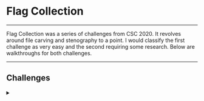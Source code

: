 <H1>Flag Collection</H1>
<hr>

<p></p>
Flag Collection was a series of challenges from CSC 2020. It revolves around file carving and stenography to a point. I would classify the first challenge as very easy and the second requiring some research. Below are walkthroughs for both challenges.
<hr>
<p></p>
<H2>Challenges</H2>
<details>
    <summary></summary>
<p></p>
I recommend you attempt these challenges on your own prior to looking through the walkthrough. Answers are at the end of the walkthroughs.
<p></p>
<details>
    <summary>Challenge 1</summary>
<p></p>
The first challenge we are given is:
<p></p>
Have you seen my flag collection? I could have sworn it was around here
somewhere.
<p></p>
<details>
    <summary>Hint</summary>
<p></p>
File carving is pretty cool.
</details>
<p></p>
<details>
    <summary>Hint</summary>
<p></p>
Foremost is my favourite.
</details>
<p></p>
Challenge File: <a href="https://drive.google.com/file/d/1MRxLoCJQTiKhUys-G_vBCAjkOgz07HKQ/view?usp=sharing" rel="nofollow">Google Drive</a>
<p></p>
<details>
    <summary>Extracting the File</summary>
<p></p>
The file comes compressed as a .7z IOT extract it we first need to ensure we have p7zip installed on our system by using the following command:
<p></p>

```
sudo apt install p7zip
```

<p></p>
Once p7zip is installed we run the following command to extract the challenge file:
<p></p>

```
❯ p7zip -d collection.7z

7-Zip (a) [64] 16.02 : Copyright (c) 1999-2016 Igor Pavlov : 2016-05-21
p7zip Version 16.02 (locale=en_AU.UTF-8,Utf16=on,HugeFiles=on,64 bits,8 CPUs Intel(R) Core(TM) i7-8650U CPU @ 1.90GHz (806EA),ASM,AES-NI)

Scanning the drive for archives:
1 file, 3658662 bytes (3573 KiB)

Extracting archive: collection.7z
--
Path = collection.7z
Type = 7z
Physical Size = 3658662
Headers Size = 138
Method = LZMA2:26
Solid = -
Blocks = 1

Everything is Ok     

Size:       133169152
Compressed: 3658662
```

<p></p>
</details>
<p></p>
<details>
    <summary>Walkthrough</summary>
<p></p>
Now we have a file to work with I always start with determining what type of file it is using the <kbd>file</kbd> command. (file tests each argument in an attempt to classify it.  There are three sets of tests, performed in this order: filesystem tests, magic tests, and language tests.  The first test that succeeds causes the file type to be printed.)
<p></p>

```
file collection.img
```

<p></p>
Whaich returns:
<p></p>

```
❯ file collection.img
collection.img: Linux rev 1.0 ext4 filesystem data, UUID=e1b1a8d2-f026-443c-94f0-6f799837d5ba (needs journal recovery) (extents) (large files) (huge files)
```

<p></p>
So from this we can see that it is "filesystem data" and it is formatted as ext4 (The ext4 journaling file system or fourth extended filesystem is a journaling file system for Linux). 
<p></p>
You can attempt to open it through file explorer but it cant mount, this is when we turn to the hints which points us to the program intended for use <kbd>foremost</kbd>.
<p></p>
<details>
    <summary>What is foremost?</summary>
Foremost is a forensic data recovery program for Linux used to recover files using their headers, footers, and data structures through a process known as file carving. Although written for law enforcement use, it is freely available and can be used as a general data recovery tool.
<p></p>
Foremost is designed to ignore the type of underlying filesystem and directly read and copy portions of the drive into the computer's memory. It takes these portions one segment at a time, and using a process known as file carving searches this memory for a file header type that matches the ones found in Foremost's configuration file. When a match is found, it writes that header and the data following it into a file, stopping when either a footer is found, or until the file size limit is reached.
<p></p>
Foremost is used from the command-line interface, with no graphical user interface option available. It is able to recover specific filetypes, including jpg, gif, png, bmp, avi, exe, mpg, wav, riff, wmv, mov, pdf, ole, doc, zip, rar, htm, and cpp. There is a configuration file (usually found at /usr/local/etc/foremost.conf) which can be used to define additional file types.
<p></p>
Foremost can be used to recover data from image files, or directly from hard drives that use the ext3, ext4, NTFS, or FAT filesystems. Foremost can also be used via a computer to recover data from iPhones.
<p></p>
<H2>Usage</H2>
<p></p>
Below is the basic help file for foremost.
<p></p>

```
❯ foremost -h
foremost version 1.5.7 by Jesse Kornblum, Kris Kendall, and Nick Mikus.
$ foremost [-v|-V|-h|-T|-Q|-q|-a|-w-d] [-t <type>] [-s <blocks>] [-k <size>] 
        [-b <size>] [-c <file>] [-o <dir>] [-i <file] 

-V  - display copyright information and exit
-t  - specify file type.  (-t jpeg,pdf ...) 
-d  - turn on indirect block detection (for UNIX file-systems) 
-i  - specify input file (default is stdin) 
-a  - Write all headers, perform no error detection (corrupted files) 
-w  - Only write the audit file, do not write any detected files to the disk 
-o  - set output directory (defaults to output)
-c  - set configuration file to use (defaults to foremost.conf)
-q  - enables quick mode. Search are performed on 512 byte boundaries.
-Q  - enables quiet mode. Suppress output messages. 
-v  - verbose mode. Logs all messages to screen
```

<p></p>
Below is the description for all flags.
<p></p>


```
        -h     Show a help screen and exit.

       -V     Show copyright information and exit.

       -d     Turn on indirect block detection, this works well for Unix file systems.

       -T     Time stamp the output directory so you don't have to delete the output dir when running multiple times.

       -v     Enables verbose mode. This causes more information regarding the current state of the program to be displayed on the screen, and is highly recommended.

       -q     Enables quick mode. In quick mode, only the start of each sector is searched for matching headers. That is, the header is searched only up to the  length  of  the  longest
              header. The rest of the sector, usually about 500 bytes, is ignored. This mode makes foremost run considerably faster, but it may cause you to miss files that are embedded
              in other files. For example, using quick mode you will not be able to find JPEG images embedded in Microsoft Word documents.

              Quick mode should not be used when examining NTFS file systems. Because NTFS will store small files inside the Master File Table, these files will be missed  during  quick
              mode.

       -Q     Enables Quiet mode. Most error messages will be suppressed.

       -w     Enables write audit only mode.  No files will be extracted.

       -a     Enables write all headers, perform no error detection in terms of corrupted files.

       -b number
              Allows you to specify the block size used in foremost.  This is relevant for file naming and quick searches.  The default is 512.       ie.  foremost -b 1024 image.dd

       -k number
              Allows  you  to  specify  the chunk size used in foremost.  This can improve speed if you have enough RAM to fit the image in.  It reduces the checking that occurs between
              chunks of the buffer.  For example if you had > 500MB of RAM.       ie.  foremost -k 500 image.dd

       -i file
              The file is used as the input file.  If no input file is specified or the input file cannot be read then stdin is used.
        
        -o directory
              Recovered files are written to the directory directory.

       -c file
              Sets the configuration file to use. If none is specified, the file "foremost.conf" from the current directory is used, if that doesn't exist then  "/etc/foremost.conf"  is
              used.  The  format  for the configuration file is described in the default configuration file included with this program. See the CONFIGURATION FILE section below for more
              information.

       -s number
              Skips number blocks in the input file before beginning the search for headers.       ie.  foremost -s 512 -t jpeg -i /dev/hda1
```

</details>
<p></p>
So now that we know what foremost is we can run it against collection.img the command looks like this:
<p></p>

```
foremost collection.img
```

<p></p>
which outputs:
<p></p>

```
❯ foremost collection.img                                                                                                                                                                     
Processing: collection.img                                                                                                                                                                    
|**|                                                                                                                                                                                          
```

<p></p>
Not much information right! but if we look at our current working directory we can see that a directory called output has been created (thats unless you used the <kbd>-o</kbd> flag and specified a directory). If we go into that directory we can see that there is an audit.txt file and 2 new directories. Running <kbd>cat</kbd> on the audit.txt file outputs the following:
<p></p>

```
❯ cat audit.txt                                                                                                                                                                               
Foremost version 1.5.7 by Jesse Kornblum, Kris Kendall, and Nick Mikus                                                                                                                        
Audit File

Foremost started at Tue Apr 20 11:52:20 2021
Invocation: foremost collection.img 
Output directory: /home/parrot/ctf/csc/Preseason/Flag_Collection/output
Configuration file: /etc/foremost.conf
------------------------------------------------------------------
File: collection.img
Start: Tue Apr 20 11:52:20 2021
Length: 127 MB (133169152 bytes)
  
Num      Name (bs=512)         Size      File Offset     Comment 

0:      00016456.jpg         128 KB         8425472      
1:      00016720.jpg          45 KB         8560640      
2:      00016816.jpg          33 KB         8609792      
3:      00016888.jpg          41 KB         8646656      
4:      00016976.jpg         107 KB         8691712      
5:      00017192.jpg          98 KB         8802304      
6:      00017392.jpg          27 KB         8904704      
7:      00018072.jpg          42 KB         9252864      
8:      00017448.png         309 KB         8933376       (1200 x 900)
9:      00253952.jpg           1 MB       130023424      
10:     00258008.png         702 KB       132100096       (931 x 524)
Finish: Tue Apr 20 11:52:24 2021

11 FILES EXTRACTED

jpg:= 9
png:= 2
------------------------------------------------------------------

Foremost finished at Tue Apr 20 11:52:24 2021
```

<p></p>
So we can see that 11 files have been carved from collection.img from here if we look at the images in file explorer we should be able to find the flag within one of the images.
<p></p>
<details>
    <summary>Answer</summary>
<p></p>
<div align="center">
<img src="https://github.com/Shadow-Admins/Cyber_Club/blob/main/Starting_Point/DFIR/Flag_Collection/images/00016720.jpg" width="600"><br>
</div>
FLAG{fl4g5_4r3_fun}
</details>
</details>
</details>
<p></p>
<hr>
<p></p>
<details>
    <summary>Challenge 2</summary>
<p></p>
I got sent a new flag for my collection but something isn't right with
it. Can you open it?
<p></p>
<details>
    <summary>Hint</summary>
Your Head-er can GIF you the answers.
</details>
<p></p>
<details>
    <summary>Hint</summary>
Magic numbers can tell you a lot.
</details>
<p></p>
Challenge File: <a href="https://drive.google.com/file/d/18bv2QWGmy8zuRvTzFJptfvN1f7k9ts4M/view?usp=sharing" rel="nofollow">Google Drive</a>
<p></p>

<details>
    <summary>Walkthrough</summary>
The first thing I start with is attempting to open and view china.gif through the file explorer however it returns an error message stating it couldn't open the file and it appears it isn't a .gif file.
<br>
From here we should run the <kbd>file</kbd> command to ascertain what the file type is, which returns:
<p></p>

```
❯ file china.gif
china.gif: data
```

<p></p>
Interesting, running <kbd>strings</kbd> or <kbd>cat</kbd> on the file returns nothing of interest either.
<p></p>
Its time to look at the hints now.
<br>
Lets start with the second hint pointing towards the first hint. A quick google returns:
<br>
"File magic numbers are the first bits of a file which uniquely identify the type of file."
<br>
"Magic numbers/File signatures are typically not visible to the user but can be seen by using a hex editor or by using the <kbd>xxd</kbd> command"
<p></p>
Ok so we know what magic numbers are lets have a look at this files magic number, we will first use <kbd>xxd</kbd> to view the magic number:
<p></p>
<details>
    <summary>What is xxd?</summary>
xxd creates a hex dump of a given file or standard input.  It can also convert a hex dump back to its original binary form.  Like uuencode(1) and uudecode(1) it allows the transmission of binary data in a `mail-safe' ASCII representation, but has the advantage of decoding to standard output.  Moreover, it can be used to perform binary file patching.
<p></p>
This is the help file for <kbd>xxd</kbd>
<p></p>

```
❯ xxd -h
Usage:
       xxd [options] [infile [outfile]]
    or
       xxd -r [-s [-]offset] [-c cols] [-ps] [infile [outfile]]
Options:
    -a          toggle autoskip: A single '*' replaces nul-lines. Default off.
    -b          binary digit dump (incompatible with -ps,-i,-r). Default hex.
    -C          capitalize variable names in C include file style (-i).
    -c cols     format <cols> octets per line. Default 16 (-i: 12, -ps: 30).
    -E          show characters in EBCDIC. Default ASCII.
    -e          little-endian dump (incompatible with -ps,-i,-r).
    -g          number of octets per group in normal output. Default 2 (-e: 4).
    -h          print this summary.
    -i          output in C include file style.
    -l len      stop after <len> octets.
    -o off      add <off> to the displayed file position.
    -ps         output in postscript plain hexdump style.
    -r          reverse operation: convert (or patch) hexdump into binary.
    -r -s off   revert with <off> added to file positions found in hexdump.
    -d          show offset in decimal instead of hex.
    -s [+][-]seek  start at <seek> bytes abs. (or +: rel.) infile offset.
    -u          use upper case hex letters.
    -v          show version: "xxd V1.10 27oct98 by Juergen Weigert".
```

<p></p>
Bellow is the description of all flags.
<p></p>

```
        If no infile is given, standard input is read.  If infile is specified as a `-' character, then input is taken from standard input.  If no outfile is given (or a `-' character is
        in its place), results are sent to standard output.

       Note that a "lazy" parser is used which does not check for more than the first option letter, unless the option is followed by a parameter.  Spaces between a single option letter
       and its parameter are optional.  Parameters to options can be specified in decimal, hexadecimal or octal notation.  Thus -c8, -c 8, -c 010 and -cols 8 are all equivalent.

       -a | -autoskip
              Toggle autoskip: A single '*' replaces nul-lines.  Default off.

       -b | -bits
              Switch to bits (binary digits) dump, rather than hexdump.  This option writes octets as eight digits "1"s and "0"s instead of a normal hexadecimal dump. Each line is  pre‐
              ceded by a line number in hexadecimal and followed by an ascii (or ebcdic) representation. The command line switches -r, -p, -i do not work with this mode.

       -c cols | -cols cols
              Format <cols> octets per line. Default 16 (-i: 12, -ps: 30, -b: 6). Max 256.

       -C | -capitalize
              Capitalize variable names in C include file style, when using -i.

       -E | -EBCDIC
              Change the character encoding in the righthand column from ASCII to EBCDIC.  This does not change the hexadecimal representation. The option is meaningless in combinations
              with -r, -p or -i.

       -e     Switch to little-endian hexdump.  This option treats byte groups as words in little-endian byte order.  The default grouping of 4 bytes may be changed using -g.  This  op‐
              tion only applies to hexdump, leaving the ASCII (or EBCDIC) representation unchanged.  The command line switches -r, -p, -i do not work with this mode.

       -g bytes | -groupsize bytes
              Separate  the  output  of  every <bytes> bytes (two hex characters or eight bit-digits each) by a whitespace.  Specify -g 0 to suppress grouping.  <Bytes> defaults to 2 in
              normal mode, 4 in little-endian mode and 1 in bits mode.  Grouping does not apply to postscript or include style.

       -h | -help
              Print a summary of available commands and exit.  No hex dumping is performed.

       -i | -include
              Output in C include file style. A complete static array definition is written (named after the input file), unless xxd reads from stdin.

       -l len | -len len
              Stop after writing <len> octets.

       -o offset
              Add <offset> to the displayed file position.

       -p | -ps | -postscript | -plain
              Output in postscript continuous hexdump style. Also known as plain hexdump style.

       -r | -revert
              Reverse operation: convert (or patch) hexdump into binary.  If not writing to stdout, xxd writes into its output file without truncating it. Use the combination -r  -p  to
              read plain hexadecimal dumps without line number information and without a particular column layout. Additional Whitespace and line-breaks are allowed anywhere.

       -seek offset
              When used after -r: revert with <offset> added to file positions found in hexdump.

       -s [+][-]seek
              Start at <seek> bytes abs. (or rel.) infile offset.  + indicates that the seek is relative to the current stdin file position (meaningless when not reading from stdin).  -
              indicates that the seek should be that many characters from the end of the input (or if combined with +: before the current stdin file position).  Without -s  option,  xxd
              starts at the current file position.

       -u     Use upper case hex letters. Default is lower case.

       -v | -version
              Show version string.
```

<p></p>
</details>
<p></p>

```
❯ xxd china.gif | head
00000000: 0000 0000 0000 2003 9001 f700 0000 0000  ...... .........
00000010: 0000 3300 0066 0000 9900 00cc 0000 ff00  ..3..f..........
00000020: 2b00 002b 3300 2b66 002b 9900 2bcc 002b  +..+3.+f.+..+..+
00000030: ff00 5500 0055 3300 5566 0055 9900 55cc  ..U..U3.Uf.U..U.
00000040: 0055 ff00 8000 0080 3300 8066 0080 9900  .U......3..f....
00000050: 80cc 0080 ff00 aa00 00aa 3300 aa66 00aa  ..........3..f..
00000060: 9900 aacc 00aa ff00 d500 00d5 3300 d566  ............3..f
00000070: 00d5 9900 d5cc 00d5 ff00 ff00 00ff 3300  ..............3.
00000080: ff66 00ff 9900 ffcc 00ff ff33 0000 3300  .f.........3..3.
00000090: 3333 0066 3300 9933 00cc 3300 ff33 2b00  33.f3..3..3..3+.
```

<p></p>
You notice that i have piped (|) the output of xxd to <kbd>head</kbd> as magic numbers are located in the first bytes of a file so we only need to see the start.
<br>
But this just looks like a stack of numbers and we have nothing to compare it to so lets put it side by side with a working .gif image.
<p></p>

china.gif
``` 
00000000: 0000 0000 0000 2003 9001 f700 0000 0000  ...... .........
00000010: 0000 3300 0066 0000 9900 00cc 0000 ff00  ..3..f..........
00000020: 2b00 002b 3300 2b66 002b 9900 2bcc 002b  +..+3.+f.+..+..+
00000030: ff00 5500 0055 3300 5566 0055 9900 55cc  ..U..U3.Uf.U..U.
00000040: 0055 ff00 8000 0080 3300 8066 0080 9900  .U......3..f....
00000050: 80cc 0080 ff00 aa00 00aa 3300 aa66 00aa  ..........3..f..
00000060: 9900 aacc 00aa ff00 d500 00d5 3300 d566  ............3..f
00000070: 00d5 9900 d5cc 00d5 ff00 ff00 00ff 3300  ..............3.
00000080: ff66 00ff 9900 ffcc 00ff ff33 0000 3300  .f.........3..3.
00000090: 3333 0066 3300 9933 00cc 3300 ff33 2b00  33.f3..3..3..3+. 
```
Working.gif
```
00000000: 4749 4638 3961 0002 0002 8000 0000 0000  GIF89a..........
00000010: 0000 0021 ff0b 4e45 5453 4341 5045 322e  ...!..NETSCAPE2.
00000020: 3003 0100 0000 21f9 0405 0500 ff00 2c00  0.....!.......,.
00000030: 0000 0000 0200 0287 0000 002b 606c 4605  ...........+`lF.
00000040: b007 b33d 1b1d c1d5 1b09 0769 8801 010a  ...=.......i....
00000050: a74d 0508 e807 2b1e af06 07ec de15 0606  .M....+.........
00000060: 9060 7621 5f25 ca07 6f44 4575 3053 c013  .`v!_%..oDEu0S..
00000070: 2424 3e96 8e1e 4ce6 090c 064e a408 d01e  $$>...L....N....
00000080: 3e6b 4f3a 12af 0546 aebf 0732 b036 147c  >kO:...F...2.6.|
00000090: 3a43 0412 e207 27c9 1306 e214 499a 1b08  :C....'.....I...
```

<p></p>
Ok so what can we see here, if we look at the first lines of the two images we can see there is a difference, china.gif has 3 octets of 0's where as working.gif has numbers. This can also be seen in the right hand column with the absence of GIF in china.gif where at it is present in the working.gif file.
<p></p>
This site provides a very good <a href="https://www.file-recovery.com/gif-signature-format.htm" rel="nofollow">Explanation</a> of what is happening with .gif headers/magic numbers.
<p></p>
So now that we know what is wrong with our image how do we fix it? by adding the magic numbers to our broken .gif file using a tool called <kbd>hexedit</kbd> (or any other hex editing tool you may be familiar with).
<p></p>
<details>
    <summary>What is hexedit?</summary>
Hexedit allows you to view and edit files in hexadecimal or in ASCII
<p></p>
Bellow is the basic help file for hexedit:
<p></p>

```
❯ hexedit -h
usage: hexedit [-s | --sector] [-m | --maximize] [-l<n> | --linelength <n>] [--color] [-h | --help] filename
```

<p></p>
Bellow is the list of commands for hexedit:
<p></p>

```
COMMANDS (quickly)
   Moving
       <, > :  go to start/end of the file
       Right:  next character
       Left:   previous character
       Down:   next line
       Up:     previous line
       Home:   beginning of line
       End:    end of line
       PUp:    page forward
       PDown:  page backward

   Miscellaneous
       F2:     save
       F3:     load file
       F1:     help
       Ctrl-L: redraw
       Ctrl-Z: suspend
       Ctrl-X: save and exit
       Ctrl-C: exit without saving

       Tab:    toggle hex/ascii
       Return: go to
       Backspace: undo previous character
       Ctrl-U: undo all
       Ctrl-S: search forward
       Ctrl-R: search backward

Cut&Paste
       Ctrl-Space: set mark
       Esc-W:  copy
       Ctrl-Y: paste
       Esc-Y:  paste into a file
       Esc-I:  fill

```

<p></p>
More information can be attained using man hexedit
</details>
<p></p>
First we need to ensure hexedit is installed:
<p></p>

```
sudo apt install hexedit
```

<p></p>
Now that we have hexedit installed we can use it to add the .gif magic numbers to china.gif using <kbd>F2</kbd> to save before using <kbd>Ctrl + c</kbd> to exit.
<br>
We will be adding "4749 4638 3961" to the first 3 octets and our file should look like this after modification:
<p></p>

```
❯ xxd china.gif | head
00000000: 4749 4638 3961 2003 9001 f700 0000 0000  GIF89a .........
00000010: 0000 3300 0066 0000 9900 00cc 0000 ff00  ..3..f..........
00000020: 2b00 002b 3300 2b66 002b 9900 2bcc 002b  +..+3.+f.+..+..+
00000030: ff00 5500 0055 3300 5566 0055 9900 55cc  ..U..U3.Uf.U..U.
00000040: 0055 ff00 8000 0080 3300 8066 0080 9900  .U......3..f....
00000050: 80cc 0080 ff00 aa00 00aa 3300 aa66 00aa  ..........3..f..
00000060: 9900 aacc 00aa ff00 d500 00d5 3300 d566  ............3..f
00000070: 00d5 9900 d5cc 00d5 ff00 ff00 00ff 3300  ..............3.
00000080: ff66 00ff 9900 ffcc 00ff ff33 0000 3300  .f.........3..3.
00000090: 3333 0066 3300 9933 00cc 3300 ff33 2b00  33.f3..3..3..3+.
```

<p></p>
You can see that GIF89a has now appeared in the right column and if you open the file using file explorer we can now open the image and get the flag.
<p></p>
<details>
    <summary>Answer</summary>
<p></p>
<div align="center">
<img src="https://github.com/Shadow-Admins/Cyber_Club/blob/main/Starting_Point/DFIR/Flag_Collection/images/china.gif" width="600"><br>
</div>
FLAG{4h34d_0f_th3_curv3}
<p></p>
</details>
</details>
</details>
</details>